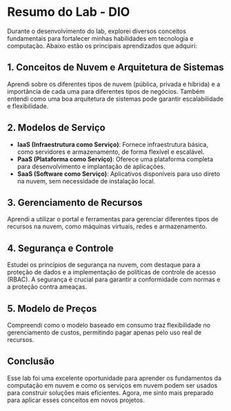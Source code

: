 # Resumo do Lab - DIO

Durante o desenvolvimento do lab, explorei diversos conceitos fundamentais para fortalecer minhas habilidades em tecnologia e computação. Abaixo estão os principais aprendizados que adquiri:

## 1. Conceitos de Nuvem e Arquitetura de Sistemas
Aprendi sobre os diferentes tipos de nuvem (pública, privada e híbrida) e a importância de cada uma para diferentes tipos de negócios. Também entendi como uma boa arquitetura de sistemas pode garantir escalabilidade e flexibilidade.

## 2. Modelos de Serviço
- **IaaS (Infraestrutura como Serviço)**: Fornece infraestrutura básica, como servidores e armazenamento, de forma flexível e escalável.
- **PaaS (Plataforma como Serviço)**: Oferece uma plataforma completa para desenvolvimento e implantação de aplicações.
- **SaaS (Software como Serviço)**: Aplicativos disponíveis para uso direto na nuvem, sem necessidade de instalação local.

## 3. Gerenciamento de Recursos
Aprendi a utilizar o portal e ferramentas para gerenciar diferentes tipos de recursos na nuvem, como máquinas virtuais, redes e armazenamento.

## 4. Segurança e Controle
Estudei os princípios de segurança na nuvem, com destaque para a proteção de dados e a implementação de políticas de controle de acesso (RBAC). A segurança é crucial para garantir a conformidade com normas e a proteção contra ameaças.

## 5. Modelo de Preços
Compreendi como o modelo baseado em consumo traz flexibilidade no gerenciamento de custos, permitindo pagar apenas pelo uso real de recursos.

## Conclusão
Esse lab foi uma excelente oportunidade para aprender os fundamentos da computação em nuvem e como os serviços em nuvem podem ser usados para construir soluções mais eficientes. Agora, me sinto mais preparado para aplicar esses conceitos em novos projetos.
